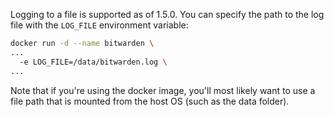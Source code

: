 Logging to a file is supported as of 1.5.0. You can specify the path to the log file with the `LOG_FILE` environment variable:

```sh
docker run -d --name bitwarden \
...
  -e LOG_FILE=/data/bitwarden.log \
...
```

Note that if you're using the docker image, you'll most likely want to use a file path that is mounted from the host OS (such as the data folder).